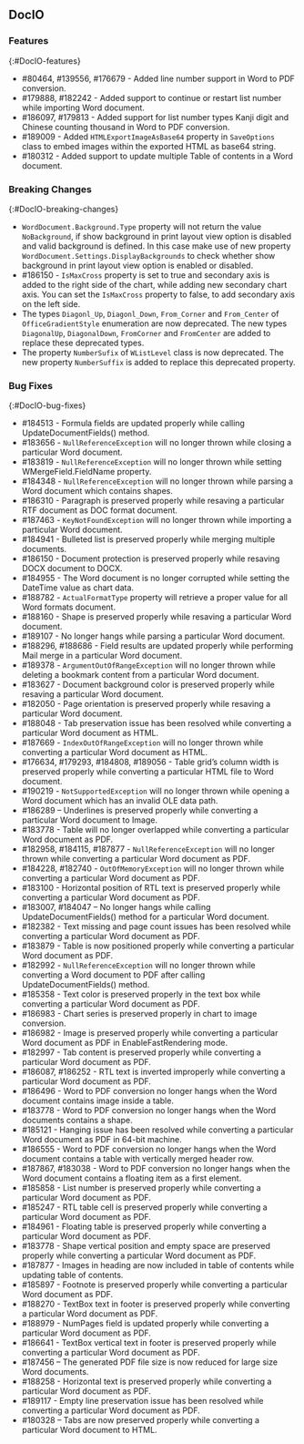 ## DocIO

### Features
{:#DocIO-features}

* \#80464, \#139556, \#176679 - Added line number support in Word to PDF conversion.
* \#179888, \#182242 - Added support to continue or restart list number while importing Word document.
* \#186097, \#179813 - Added support for list number types Kanji digit and Chinese counting thousand in Word to PDF conversion.
* \#189009 - Added `HTMLExportImageAsBase64` property in `SaveOptions` class to embed images within the exported HTML as base64 string.
* \#180312 - Added support to update multiple Table of contents in a Word document.

### Breaking Changes
{:#DocIO-breaking-changes}

* `WordDocument.Background.Type` property will not return the value `NoBackground`, if show background in print layout view option is disabled and valid background is defined. In this case make use of new property `WordDocument.Settings.DisplayBackgrounds` to check whether show background in print layout view option is enabled or disabled.
* \#186150 - `IsMaxCross` property is set to true and secondary axis is added to the right side of the chart, while adding new secondary chart axis. You can set the `IsMaxCross` property to false, to add secondary axis on the left side.
* The types `Diagonl_Up`, `Diagonl_Down`, `From_Corner` and `From_Center` of `OfficeGradientStyle` enumeration are now deprecated. The new types `DiagonalUp`, `DiagonalDown`, `FromCorner` and `FromCenter` are added to replace these deprecated types.
* The property `NumberSufix` of `WListLevel` class is now deprecated. The new property `NumberSuffix` is added to replace this deprecated property.

### Bug Fixes
{:#DocIO-bug-fixes}

* \#184513 - Formula fields are updated properly while calling UpdateDocumentFields() method.
* \#183656 - `NullReferenceException` will no longer thrown while closing a particular Word document.
* \#183819 - `NullReferenceException` will no longer thrown while setting WMergeField.FieldName property.
* \#184348 - `NullReferenceException` will no longer thrown while parsing a Word document which contains shapes.
* \#186310 - Paragraph is preserved properly while resaving a particular RTF document as DOC format document.
* \#187463 - `KeyNotFoundException` will no longer thrown while importing a particular Word document.
* \#184941 - Bulleted list is preserved properly while merging multiple documents.
* \#186150 - Document protection is preserved properly while resaving DOCX document to DOCX.
* \#184955 - The Word document is no longer corrupted while setting the DateTime value as chart data.
* \#188782 - `ActualFormatType` property will retrieve a proper value for all Word formats document.
* \#188160 - Shape is preserved properly while resaving a particular Word document.
* \#189107 -  No longer hangs while parsing a particular Word document.
* \#188296, \#188686 - Field results are updated properly while performing Mail merge in a particular Word document.
* \#189378 - `ArgumentOutOfRangeException` will no longer thrown while deleting a bookmark content from a particular Word document.
* \#183627 - Document background color is preserved properly while resaving a particular Word document.
* \#182050 - Page orientation is preserved properly while resaving a particular Word document.
* \#188048 - Tab preservation issue has been resolved while converting a particular Word document as HTML.
* \#187669 - `IndexOutOfRangeException` will no longer thrown while converting a particular Word document as HTML.
* \#176634, \#179293, \#184808, \#189056 -  Table grid’s column width is preserved properly while converting a particular HTML file to Word document.
* \#190219 - `NotSupportedException` will no longer thrown while opening a Word document which has an invalid OLE data path.
* \#186289 – Underlines is preserved properly while converting a particular Word document to Image.
* \#183778 - Table will no longer overlapped while converting a particular Word document as PDF.
* \#182958, \#184115, \#187877 - `NullReferenceException` will no longer thrown while converting a particular Word document as PDF.
* \#184228, \#182740 - `OutOfMemoryException` will no longer thrown while converting a particular Word document as PDF.
* \#183100 - Horizontal position of RTL text is preserved properly while converting a particular Word document as PDF.
* \#183007, \#184047 – No longer hangs while calling UpdateDocumentFields() method for a particular Word document.
* \#182382 - Text missing and page count issues has been resolved while converting a particular Word document as PDF.
* \#183879 - Table is now positioned properly while converting a particular Word document as PDF.
* \#182992 - `NullReferenceException` will no longer thrown while converting a Word document to PDF after calling UpdateDocumentFields() method.
* \#185358 - Text color is preserved properly in the text box while converting a particular Word document as PDF.
* \#186983 - Chart series is preserved properly in chart to image conversion.
* \#186982 - Image is preserved properly while converting a particular Word document as PDF in EnableFastRendering mode.
* \#182997 - Tab content is preserved properly while converting a particular Word document as PDF.
* \#186087, \#186252 - RTL text is inverted improperly while converting a particular Word document as PDF.
* \#186496 -  Word to PDF conversion no longer hangs when the Word document contains image inside a table.
* \#183778 - Word to PDF conversion no longer hangs when the Word documents contains a shape. 
* \#185121 - Hanging issue has been resolved while converting a particular Word document as PDF in 64-bit machine.
* \#186555 -  Word to PDF conversion no longer hangs when the Word document contains a table with vertically merged header row.
* \#187867, \#183038 - Word to PDF conversion no longer hangs when the Word document contains a floating item as a first element.
* \#185858 - List number is preserved properly while converting a particular Word document as PDF.
* \#185247 - RTL table cell is preserved properly while converting a particular Word document as PDF.
* \#184961 - Floating table is preserved properly while converting a particular Word document as PDF.
* \#183778 - Shape vertical position and empty space are preserved properly while converting a particular Word document as PDF.
* \#187877 - Images in heading are now included in table of contents while updating table of contents.
* \#185897 - Footnote is preserved properly while converting a particular Word document as PDF.
* \#188270 - TextBox text in footer is preserved properly while converting a particular Word document as PDF.
* \#188979 - NumPages field is updated properly while converting a particular Word document as PDF.
* \#186641 - TextBox vertical text in footer is preserved properly while converting a particular Word document as PDF.
* \#187456 – The generated PDF file size is now reduced for large size Word documents.
* \#188258 - Horizontal text is preserved properly while converting a particular Word document as PDF.
* \#189117 - Empty line preservation issue has been resolved while converting a particular Word document as PDF.
* \#180328 – Tabs are now preserved properly while converting a particular Word document to HTML.

